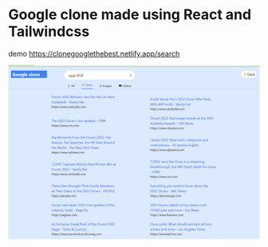 # Google clone made using React and Tailwindcss

demo https://clonegooglethebest.netlify.app/search


![google clone](https://github.com/alex1c/search_engine/blob/master/public/screen_gogle.png?raw=true)



